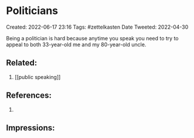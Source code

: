 # Politicians
Created: 2022-06-17 23:16
Tags: #zettelkasten 
Date Tweeted: 2022-04-30


Being a politician is hard because anytime you speak you need to try to appeal to both 33-year-old me and my 80-year-old uncle.

## Related:
1. [[public speaking]]

## References:
1. 

## Impressions:

